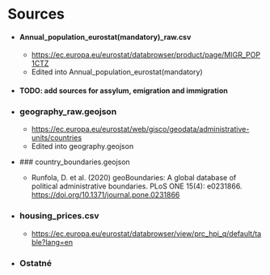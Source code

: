 # Sources
- #### Annual_population_eurostat(mandatory)_raw.csv
  - https://ec.europa.eu/eurostat/databrowser/product/page/MIGR_POP1CTZ
  - Edited into Annual_population_eurostat(mandatory)
- #### TODO: add sources for assylum, emigration and immigration
- ### geography_raw.geojson
  - https://ec.europa.eu/eurostat/web/gisco/geodata/administrative-units/countries
  - Edited into geography.geojson
- ### country_boundaries.geojson
  - Runfola, D. et al. (2020) geoBoundaries: A global database of political administrative boundaries. PLoS ONE 15(4): e0231866. https://doi.org/10.1371/journal.pone.0231866

- ### housing_prices.csv
  - https://ec.europa.eu/eurostat/databrowser/view/prc_hpi_q/default/table?lang=en

- ### Ostatné
